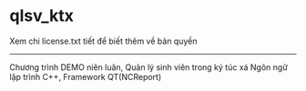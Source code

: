 qlsv_ktx
========
Xem chi license.txt tiết để biết thêm về bản quyền
********************
Chương trình DEMO niên luân, Quản lý sinh viên trong ký túc xá
Ngôn ngữ lập trình C++,
Framework QT(NCReport)
